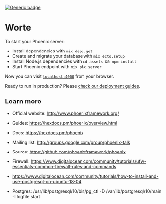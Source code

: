 [![Generic badge](https://img.shields.io/circleci/build/github/monjohn/worte.svg)](https://shields.io/)

# Worte

To start your Phoenix server:

- Install dependencies with `mix deps.get`
- Create and migrate your database with `mix ecto.setup`
- Install Node.js dependencies with `cd assets && npm install`
- Start Phoenix endpoint with `mix phx.server`

Now you can visit [`localhost:4000`](http://localhost:4000) from your browser.

Ready to run in production? Please [check our deployment guides](https://hexdocs.pm/phoenix/deployment.html).

## Learn more

- Official website: http://www.phoenixframework.org/
- Guides: https://hexdocs.pm/phoenix/overview.html
- Docs: https://hexdocs.pm/phoenix
- Mailing list: http://groups.google.com/group/phoenix-talk
- Source: https://github.com/phoenixframework/phoenix
- Firewall: https://www.digitalocean.com/community/tutorials/ufw-essentials-common-firewall-rules-and-commands

- https://www.digitalocean.com/community/tutorials/how-to-install-and-use-postgresql-on-ubuntu-18-04
- Postgres: /usr/lib/postgresql/10/bin/pg_ctl -D /var/lib/postgresql/10/main -l logfile start
